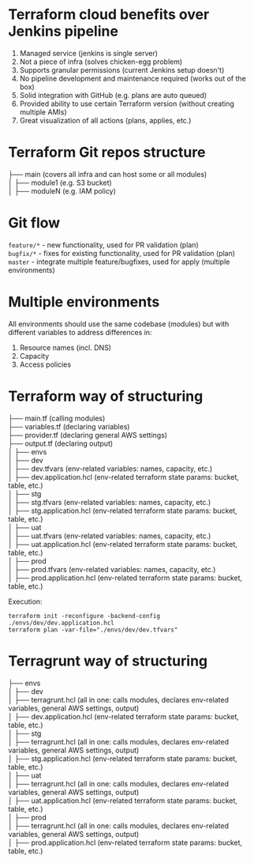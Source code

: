 # Terraform cloud benefits over Jenkins pipeline
1. Managed service (jenkins is single server)  
1. Not a piece of infra (solves chicken-egg problem)  
1. Supports granular permissions (current Jenkins setup doesn't)  
1. No pipeline development and maintenance required (works out of the box)  
1. Solid integration with GitHub (e.g. plans are auto queued)  
1. Provided ability to use certain Terraform version (without creating multiple AMIs)  
1. Great visualization of all actions (plans, applies, etc.)  

# Terraform Git repos structure
├── main (covers all infra and can host some or all modules)  
│   ├── module1 (e.g. S3 bucket)  
│   ├── moduleN (e.g. IAM policy)  

# Git flow
`feature/*` - new functionality, used for PR validation (plan)  
`bugfix/*` - fixes for existing functionality, used for PR validation (plan)  
`master` - integrate multiple feature/bugfixes, used for apply (multiple environments)  

# Multiple environments
All environments should use the same codebase (modules) but with different variables to address differences in:
1. Resource names (incl. DNS)
1. Capacity
1. Access policies

# Terraform way of structuring
├── main.tf (calling modules)  
├── variables.tf (declaring variables)  
├── provider.tf (declaring general AWS settings)  
├── output.tf (declaring output)  
│   ├── envs  
│      ├── dev  
│           ├── dev.tfvars (env-related variables: names, capacity, etc.)  
│           ├── dev.application.hcl (env-related terraform state params: bucket, table, etc.)  
│      ├── stg  
│           ├── stg.tfvars (env-related variables: names, capacity, etc.)  
│           ├── stg.application.hcl (env-related terraform state params: bucket, table, etc.)  
│      ├── uat  
│           ├── uat.tfvars (env-related variables: names, capacity, etc.)  
│           ├── uat.application.hcl (env-related terraform state params: bucket, table, etc.)  
│      ├── prod  
│           ├── prod.tfvars (env-related variables: names, capacity, etc.)  
│           ├── prod.application.hcl (env-related terraform state params: bucket, table, etc.)  

Execution:
```
terraform init -reconfigure -backend-config ./envs/dev/dev.application.hcl
terraform plan -var-file="./envs/dev/dev.tfvars"
```

# Terragrunt way of structuring
├── envs  
│   ├── dev  
│        ├── terragrunt.hcl (all in one: calls modules, declares env-related variables, general AWS settings, output)  
│        ├── dev.application.hcl (env-related terraform state params: bucket, table, etc.)  
│   ├── stg  
│        ├── terragrunt.hcl (all in one: calls modules, declares env-related variables, general AWS settings, output)  
│        ├── stg.application.hcl (env-related terraform state params: bucket, table, etc.)  
│   ├── uat  
│        ├── terragrunt.hcl (all in one: calls modules, declares env-related variables, general AWS settings, output)  
│        ├── uat.application.hcl (env-related terraform state params: bucket, table, etc.)  
│   ├── prod  
│        ├── terragrunt.hcl (all in one: calls modules, declares env-related variables, general AWS settings, output)  
│        ├── prod.application.hcl (env-related terraform state params: bucket, table, etc.)  